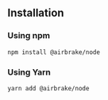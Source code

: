 ## Installation

### Using npm

```
npm install @airbrake/node
```

### Using Yarn

```
yarn add @airbrake/node
```
